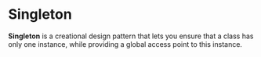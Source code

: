 Singleton
===

**Singleton** is a creational design pattern that lets you ensure that a class has only one instance, while providing a
global access point to this instance.